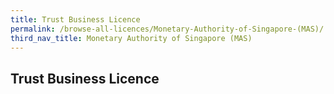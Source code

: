 ```yaml
---
title: Trust Business Licence
permalink: /browse-all-licences/Monetary-Authority-of-Singapore-(MAS)/
third_nav_title: Monetary Authority of Singapore (MAS)
---
```

## Trust Business Licence
